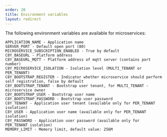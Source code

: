 ```yaml
---
order: 20
title: Environment variables
layout: redirect
---
```


The following environment variables are available for microservices:

    APPLICATION_NAME - Application name
    SERVER_PORT - Default open port (80)
    MICROSERVICE_SUBSCRIPTION_ENABLED - True by default
    C8Y_BASEURL - Platform address
    C8Y_BASEURL_MQTT - Platform address of mqtt server (contains port number)
    C8Y_MICROSERVICE_ISOLATION - Isolation level (MULTI_TENANT or PER_TENANT)
    C8Y_BOOTSTRAP_REGISTER - Indicator whether microservice should perform self registration, false by default 
    C8Y_BOOTSTRAP_TENANT - Bootstrap user tenant, for MULTI_TENANT - microservice owner
    C8Y_BOOTSTRAP_USER - Bootstrap user name
    C8Y_BOOTSTRAP_PASSWORD - Bootstrap user password
    C8Y_TENANT - Application user tenant (available only for PER_TENANT isolation)
    C8Y_USER - Application user name (available only for PER_TENANT isolation)
    C8Y_PASSWORD - Application user password (available only for PER_TENANT isolation)
    MEMORY_LIMIT - Memory limit, default value: 256M
